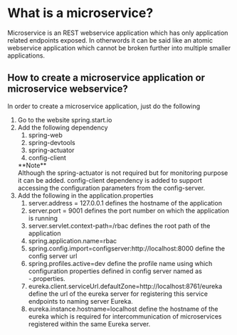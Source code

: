 # What is a microservice?

Microservice is an REST webservice application which has only application related endpoints exposed. In otherwords it can be said like an atomic webservice application which cannot be broken further into multiple smaller applications.

## How to create a microservice application or microservice webservice?

In order to create a microservice application, just do the following 
 <ol>
  <li> Go to the website spring.start.io </li>
  <li> Add the following dependency
     <ol>
       <li>spring-web</li>
       <li>spring-devtools</li>
       <li>spring-actuator</li>
       <li>config-client</li>
    </ol>
    **Note** <br>
    Although the spring-actuator is not required but for monitoring purpose it can be added. config-client dependency is added to support accessing the configuration parameters from the config-server.
  </li>
  <li>Add the following in the application.properties
  	<ol>
  		<li>
  			server.address = 127.0.0.1 defines the hostname of the application 
  		</li>
  		<li>
  			server.port = 9001 defines the port number on which the application is running
  		</li>
  		<li>
  			server.servlet.context-path=/rbac defines the root path of the application
  		</li>
  		<li>
  			spring.application.name=rbac
  		</li>
        <li>
        	spring.config.import=configserver:http://localhost:8000 define the config server url
        </li>
  		<li>
  			spring.profiles.active=dev define the profile name using which configuration properties defined in config server named as <spring.application.name>-<spring.profile.active>.properties.
  		</li>
  		<li>
  			eureka.client.serviceUrl.defaultZone=http://localhost:8761/eureka define the url of the eureka server for registering this service endpoints to naming server Eureka.
  		</li>
  		<li>
  			eureka.instance.hostname=localhost define the hostname of the eureka which is required for intercommunication of microservices registered within the same Eureka server.
  		</li>
  	</ol>
  </li>
 </ol>